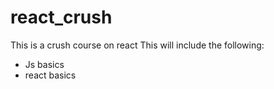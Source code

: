 # react_crush
This is a crush course on react
This will include the following:
- Js basics
- react basics
